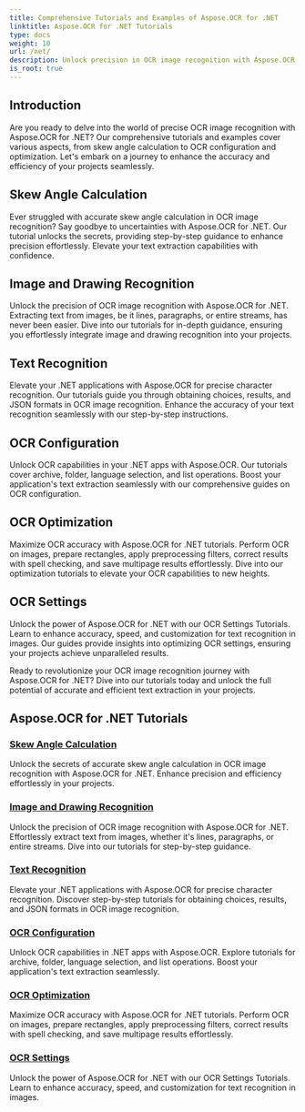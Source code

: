 ```yaml
---
title: Comprehensive Tutorials and Examples of Aspose.OCR for .NET 
linktitle: Aspose.OCR for .NET Tutorials
type: docs
weight: 10
url: /net/
description: Unlock precision in OCR image recognition with Aspose.OCR for .NET. Explore tutorials on skew angle calculation, text recognition, OCR configuration, and optimization.
is_root: true
---
```


## Introduction

Are you ready to delve into the world of precise OCR image recognition with Aspose.OCR for .NET? Our comprehensive tutorials and examples cover various aspects, from skew angle calculation to OCR configuration and optimization. Let's embark on a journey to enhance the accuracy and efficiency of your projects seamlessly.

## Skew Angle Calculation

Ever struggled with accurate skew angle calculation in OCR image recognition? Say goodbye to uncertainties with Aspose.OCR for .NET. Our tutorial unlocks the secrets, providing step-by-step guidance to enhance precision effortlessly. Elevate your text extraction capabilities with confidence.

## Image and Drawing Recognition

Unlock the precision of OCR image recognition with Aspose.OCR for .NET. Extracting text from images, be it lines, paragraphs, or entire streams, has never been easier. Dive into our tutorials for in-depth guidance, ensuring you effortlessly integrate image and drawing recognition into your projects.

## Text Recognition

Elevate your .NET applications with Aspose.OCR for precise character recognition. Our tutorials guide you through obtaining choices, results, and JSON formats in OCR image recognition. Enhance the accuracy of your text recognition seamlessly with our step-by-step instructions.

## OCR Configuration

Unlock OCR capabilities in your .NET apps with Aspose.OCR. Our tutorials cover archive, folder, language selection, and list operations. Boost your application's text extraction seamlessly with our comprehensive guides on OCR configuration.

## OCR Optimization

Maximize OCR accuracy with Aspose.OCR for .NET tutorials. Perform OCR on images, prepare rectangles, apply preprocessing filters, correct results with spell checking, and save multipage results effortlessly. Dive into our optimization tutorials to elevate your OCR capabilities to new heights.

## OCR Settings

Unlock the power of Aspose.OCR for .NET with our OCR Settings Tutorials. Learn to enhance accuracy, speed, and customization for text recognition in images. Our guides provide insights into optimizing OCR settings, ensuring your projects achieve unparalleled results.

Ready to revolutionize your OCR image recognition journey with Aspose.OCR for .NET? Dive into our tutorials today and unlock the full potential of accurate and efficient text extraction in your projects.

## Aspose.OCR for .NET Tutorials
### [Skew Angle Calculation](./skew-angle-calculation/)
Unlock the secrets of accurate skew angle calculation in OCR image recognition with Aspose.OCR for .NET. Enhance precision and efficiency effortlessly in your projects.
### [Image and Drawing Recognition](./image-and-drawing-recognition/)
Unlock the precision of OCR image recognition with Aspose.OCR for .NET. Effortlessly extract text from images, whether it's lines, paragraphs, or entire streams. Dive into our tutorials for step-by-step guidance.
### [Text Recognition](./text-recognition/)
Elevate your .NET applications with Aspose.OCR for precise character recognition. Discover step-by-step tutorials for obtaining choices, results, and JSON formats in OCR image recognition.
### [OCR Configuration](./ocr-configuration/)
Unlock OCR capabilities in .NET apps with Aspose.OCR. Explore tutorials for archive, folder, language selection, and list operations. Boost your application's text extraction seamlessly.
### [OCR Optimization](./ocr-optimization/)
Maximize OCR accuracy with Aspose.OCR for .NET tutorials. Perform OCR on images, prepare rectangles, apply preprocessing filters, correct results with spell checking, and save multipage results effortlessly.
### [OCR Settings](./ocr-settings/)
Unlock the power of Aspose.OCR for .NET with our OCR Settings Tutorials. Learn to enhance accuracy, speed, and customization for text recognition in images.